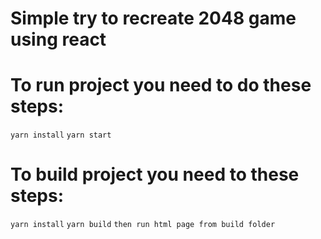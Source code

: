 # Simple try to recreate 2048 game using react

# To run project you need to do these steps:

`yarn install`
`yarn start`

# To build project you need to these steps:

`yarn install`
`yarn build`
`then run html page from build folder`
